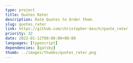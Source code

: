 ```yaml
---
type: project
title: Quotes Rater
description: Rate Quotes to Order them. 
slug: quotes_rater
link: https://github.com/christopher-besch/quote_rater
priority: 32
date: 2022-01-12T00:00:00+00:00
languages: [typescript]
dependencies: [gatsby]
thumb: ../images/thumbs/quotes_rater.png
---
```


